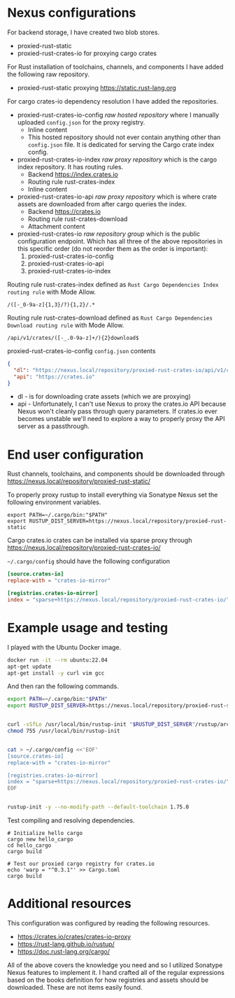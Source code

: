 # Nexus configurations

For backend storage, I have created two blob stores.

- proxied-rust-static
- proxied-rust-crates-io for proxying cargo crates

For Rust installation of toolchains, channels, and components I have added the
following raw repository.

- proxied-rust-static proxying https://static.rust-lang.org

For cargo crates-io dependency resolution I have added the repositories.

- proxied-rust-crates-io-config *raw hosted repository* where I manually
  uploaded `config.json` for the proxy registry.
  - Inline content
  - This hosted repository should not ever contain anything other than
    `config.json` file.  It is dedicated for serving the Cargo crate index
    config.
- proxied-rust-crates-io-index *raw proxy repository* which is the cargo index
  repository.  It has routing rules.
  - Backend https://index.crates.io
  - Routing rule rust-crates-index
  - Inline content
- proxied-rust-crates-io-api *raw proxy repository* which is where crate assets
  are downloaded from after cargo queries the index.
  - Backend https://crates.io
  - Routing rule rust-crates-download
  - Attachment content
- proxied-rust-crates-io *raw repository group* which is the public
  configuration endpoint.  Which has all three of the above repositories in this
  specific order (do not reorder them as the order is important):
  1. proxied-rust-crates-io-config
  2. proxied-rust-crates-io-api
  3. proxied-rust-crates-io-index

Routing rule rust-crates-index defined as `Rust Cargo Dependencies Index routing
rule` with Mode Allow.

```
/([-_0-9a-z]{1,3}/?){1,2}/.*
```

Routing rule rust-crates-download defined as `Rust Cargo Dependencies Download
routing rule` with Mode Allow.

```
/api/v1/crates/([-_.0-9a-z]+/){2}download$
```

proxied-rust-crates-io-config `config.json` contents

```json
{
  "dl": "https://nexus.local/repository/proxied-rust-crates-io/api/v1/crates",
  "api": "https://crates.io"
}
```

- dl - is for downloading crate assets (which we are proxying)
- api - Unfortunately, I can't use Nexus to proxy the crates.io API because
  Nexus won't cleanly pass through query parameters.  If crates.io ever becomes
  unstable we'll need to explore a way to properly proxy the API server as a
  passthrough.

# End user configuration

Rust channels, toolchains, and components should be downloaded through
https://nexus.local/repository/proxied-rust-static/

To properly proxy rustup to install everything via Sonatype Nexus set the
following environment variables.

```
export PATH=~/.cargo/bin:"$PATH"
export RUSTUP_DIST_SERVER=https://nexus.local/repository/proxied-rust-static
```

Cargo crates.io crates can be installed via sparse proxy through https://nexus.local/repository/proxied-rust-crates-io/

`~/.cargo/config` should have the following configuration

```toml
[source.crates-io]
replace-with = "crates-io-mirror"

[registries.crates-io-mirror]
index = "sparse+https://nexus.local/repository/proxied-rust-crates-io/"
```

# Example usage and testing

I played with the Ubuntu Docker image.

```bash
docker run -it --rm ubuntu:22.04
apt-get update
apt-get install -y curl vim gcc
```

And then ran the following commands.

```bash
export PATH=~/.cargo/bin:"$PATH"
export RUSTUP_DIST_SERVER=https://nexus.local/repository/proxied-rust-static


curl -sSfLo /usr/local/bin/rustup-init "$RUSTUP_DIST_SERVER"/rustup/archive/1.26.0/aarch64-unknown-linux-gnu/rustup-init
chmod 755 /usr/local/bin/rustup-init


cat > ~/.cargo/config <<'EOF'
[source.crates-io]
replace-with = "crates-io-mirror"

[registries.crates-io-mirror]
index = "sparse+https://nexus.local/repository/proxied-rust-crates-io/"
EOF


rustup-init -y --no-modify-path --default-toolchain 1.75.0
```

Test compiling and resolving dependencies.

```
# Initialize hello cargo
cargo new hello_cargo
cd hello_cargo
cargo build

# Test our proxied cargo registry for crates.io
echo 'warp = "^0.3.1"' >> Cargo.toml
cargo build
```

# Additional resources

This configuration was configured by reading the following resources.

* https://crates.io/crates/crates-io-proxy
* https://rust-lang.github.io/rustup/
* https://doc.rust-lang.org/cargo/

All of the above covers the knowledge you need and so I utilized Sonatype Nexus
features to implement it.  I hand crafted all of the regular expressions based
on the books definition for how registries and assets should be downloaded.
These are not items easily found.
